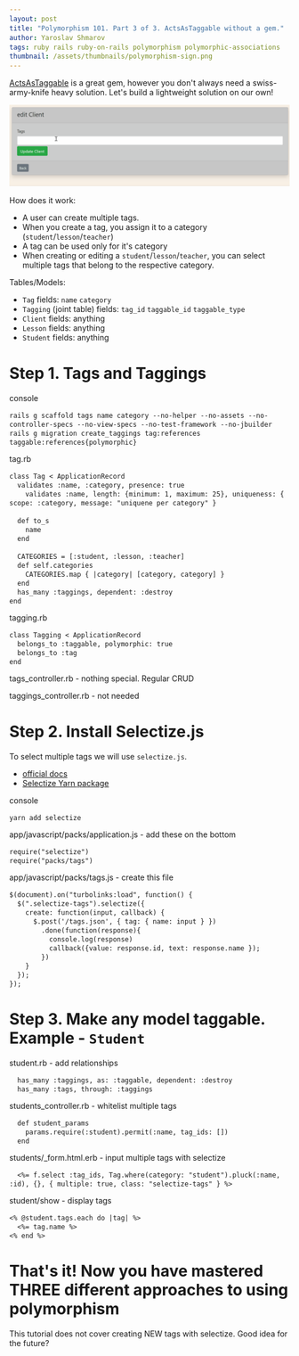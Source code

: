 ```yaml
---
layout: post
title: "Polymorphism 101. Part 3 of 3. ActsAsTaggable without a gem."
author: Yaroslav Shmarov
tags: ruby rails ruby-on-rails polymorphism polymorphic-associations
thumbnail: /assets/thumbnails/polymorphism-sign.png
---
```


[ActsAsTaggable](https://github.com/mbleigh/acts-as-taggable-on) is a great gem, however you don't always need a swiss-army-knife heavy solution.
Let's build a lightweight solution on our own!

![polymorphic-tags.gif](/assets/images/polymorphic-tags.gif)

How does it work:
* A user can create multiple tags. 
* When you create a tag, you assign it to a category (`student`/`lesson`/`teacher`)
* A tag can be used only for it's category
* When creating or editing a `student`/`lesson`/`teacher`, you can select multiple tags that belong to the respective category.

Tables/Models:
* `Tag` fields: `name` `category`
* `Tagging` (joint table) fields: `tag_id` `taggable_id` `taggable_type`
* `Client` fields: anything
* `Lesson` fields: anything
* `Student` fields: anything

# Step 1. Tags and Taggings

console
```
rails g scaffold tags name category --no-helper --no-assets --no-controller-specs --no-view-specs --no-test-framework --no-jbuilder
rails g migration create_taggings tag:references taggable:references{polymorphic}
```

tag.rb
```
class Tag < ApplicationRecord
  validates :name, :category, presence: true
	validates :name, length: {minimum: 1, maximum: 25}, uniqueness: { scope: :category, message: "uniquene per category" }
  
  def to_s
    name
  end

  CATEGORIES = [:student, :lesson, :teacher]
  def self.categories
    CATEGORIES.map { |category| [category, category] }
  end
  has_many :taggings, dependent: :destroy
end
```
tagging.rb
```
class Tagging < ApplicationRecord
  belongs_to :taggable, polymorphic: true
  belongs_to :tag
end
```

tags_controller.rb - nothing special. Regular CRUD

taggings_controller.rb - not needed

# Step 2. Install Selectize.js

To select multiple tags we will use `selectize.js`.

* [official docs](https://selectize.github.io/selectize.js/)
* [Selectize Yarn package](https://yarnpkg.com/package/selectize)

console
```
yarn add selectize
```
app/javascript/packs/application.js - add these on the bottom
```
require("selectize")
require("packs/tags")
```
app/javascript/packs/tags.js - create this file
```
$(document).on("turbolinks:load", function() {
  $(".selectize-tags").selectize({
    create: function(input, callback) {
      $.post('/tags.json', { tag: { name: input } })
        .done(function(response){
          console.log(response)
          callback({value: response.id, text: response.name });
        })
    }
  });
});
```

# Step 3. Make any model taggable. Example - `Student`

student.rb - add relationships
```
  has_many :taggings, as: :taggable, dependent: :destroy
  has_many :tags, through: :taggings
```
students_controller.rb - whitelist multiple tags
```
  def student_params
    params.require(:student).permit(:name, tag_ids: [])
  end
```
students/_form.html.erb - input multiple tags with selectize
```
  <%= f.select :tag_ids, Tag.where(category: "student").pluck(:name, :id), {}, { multiple: true, class: "selectize-tags" } %>
```
student/show - display tags
```
<% @student.tags.each do |tag| %>
  <%= tag.name %>
<% end %>
```

# That's it! Now you have mastered THREE different approaches to using polymorphism

This tutorial does not cover creating NEW tags with selectize. Good idea for the future? 
